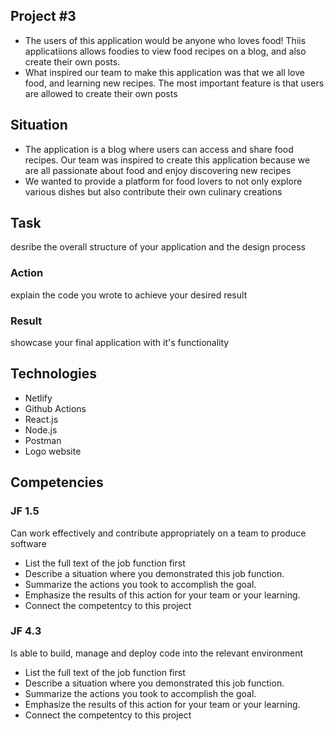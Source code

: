 ## Project #3

- The users of this application would be anyone who loves food! Thiis applicatiions allows foodies to view food recipes on a blog, and also create their own posts.
- What inspired our team to make this application was that we all love food, and learning new recipes. The most important feature is that users are allowed to create their own posts

## Situation

- The application is a blog where users can access and share food recipes. Our team was inspired to create this application because we are all passionate about food and enjoy discovering new recipes
- We wanted to provide a platform for food lovers to not only explore various dishes but also contribute their own culinary creations

## Task

desribe the overall structure of your application and the design process

### Action

explain the code you wrote to achieve your desired result

### Result

showcase your final application with it's functionality

## Technologies

- Netlify
- Github Actions
- React.js
- Node.js
- Postman
- Logo website

## Competencies

### JF 1.5

Can work effectively and contribute appropriately on a team to produce software

- List the full text of the job function first
- Describe a situation where you demonstrated this job function.
- Summarize the actions you took to accomplish the goal.
- Emphasize the results of this action for your team or your learning.
- Connect the competentcy to this project

### JF 4.3

Is able to build, manage and deploy code into the relevant environment

- List the full text of the job function first
- Describe a situation where you demonstrated this job function.
- Summarize the actions you took to accomplish the goal.
- Emphasize the results of this action for your team or your learning.
- Connect the competentcy to this project
